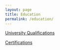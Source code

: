 ```yaml
---
layout: page
title: Education
permalink: /education/
---
```


[University Qualifications](./education/university/)

[Certifications](./education/certifications/)

